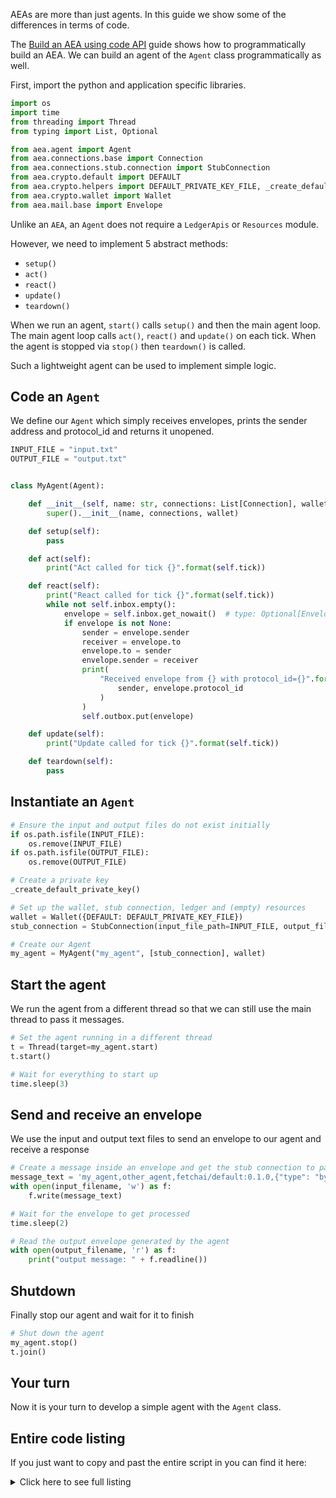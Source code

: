 AEAs are more than just agents. In this guide we show some of the differences in terms of code.

The <a href="../hacking-an-agent">Build an AEA using code API</a> guide shows how to programmatically build an AEA. We can build an agent of the `Agent` class programmatically as well.

First, import the python and application specific libraries.
``` python
import os
import time
from threading import Thread
from typing import List, Optional

from aea.agent import Agent
from aea.connections.base import Connection
from aea.connections.stub.connection import StubConnection
from aea.crypto.default import DEFAULT
from aea.crypto.helpers import DEFAULT_PRIVATE_KEY_FILE, _create_default_private_key
from aea.crypto.wallet import Wallet
from aea.mail.base import Envelope
```

Unlike an `AEA`, an `Agent` does not require a `LedgerApis` or `Resources` module.

However, we need to implement 5 abstract methods:
- `setup()`
- `act()`
- `react()`
- `update()`
- `teardown()`


When we run an agent, `start()` calls `setup()` and then the main agent loop. The main agent loop calls `act()`, `react()` and `update()` on each tick. When the agent is stopped via `stop()` then `teardown()` is called.

Such a lightweight agent can be used to implement simple logic.

## Code an `Agent`

We define our `Agent` which simply receives envelopes, prints the sender address and protocol_id and returns it unopened.
```python
INPUT_FILE = "input.txt"
OUTPUT_FILE = "output.txt"


class MyAgent(Agent):

    def __init__(self, name: str, connections: List[Connection], wallet: Wallet):
        super().__init__(name, connections, wallet)

    def setup(self):
        pass

    def act(self):
        print("Act called for tick {}".format(self.tick))

    def react(self):
        print("React called for tick {}".format(self.tick))
        while not self.inbox.empty():
            envelope = self.inbox.get_nowait()  # type: Optional[Envelope]
            if envelope is not None:
                sender = envelope.sender
                receiver = envelope.to
                envelope.to = sender
                envelope.sender = receiver
                print(
                    "Received envelope from {} with protocol_id={}".format(
                        sender, envelope.protocol_id
                    )
                )
                self.outbox.put(envelope)

    def update(self):
        print("Update called for tick {}".format(self.tick))

    def teardown(self):
        pass
```

## Instantiate an `Agent`

``` python
# Ensure the input and output files do not exist initially
if os.path.isfile(INPUT_FILE):
    os.remove(INPUT_FILE)
if os.path.isfile(OUTPUT_FILE):
    os.remove(OUTPUT_FILE)

# Create a private key
_create_default_private_key()

# Set up the wallet, stub connection, ledger and (empty) resources
wallet = Wallet({DEFAULT: DEFAULT_PRIVATE_KEY_FILE})
stub_connection = StubConnection(input_file_path=INPUT_FILE, output_file_path=OUTPUT_FILE)

# Create our Agent
my_agent = MyAgent("my_agent", [stub_connection], wallet)
```

## Start the agent
We run the agent from a different thread so that we can still use the main thread to pass it messages.
``` python
# Set the agent running in a different thread
t = Thread(target=my_agent.start)
t.start()

# Wait for everything to start up
time.sleep(3)
```

## Send and receive an envelope
We use the input and output text files to send an envelope to our agent and receive a response
``` python
# Create a message inside an envelope and get the stub connection to pass it into the agent
message_text = 'my_agent,other_agent,fetchai/default:0.1.0,{"type": "bytes", "content": "aGVsbG8="}'
with open(input_filename, 'w') as f:
    f.write(message_text)

# Wait for the envelope to get processed
time.sleep(2)

# Read the output envelope generated by the agent
with open(output_filename, 'r') as f:
    print("output message: " + f.readline())
```

## Shutdown
Finally stop our agent and wait for it to finish
``` python
# Shut down the agent
my_agent.stop()
t.join()
```

## Your turn

Now it is your turn to develop a simple agent with the `Agent` class.

## Entire code listing
If you just want to copy and past the entire script in you can find it here:

<details><summary>Click here to see full listing</summary>
<p>

```python
import os
import time
from threading import Thread
from typing import List, Optional

from aea.agent import Agent
from aea.connections.base import Connection
from aea.connections.stub.connection import StubConnection
from aea.crypto.default import DEFAULT
from aea.crypto.helpers import DEFAULT_PRIVATE_KEY_FILE, _create_default_private_key
from aea.crypto.wallet import Wallet
from aea.mail.base import Envelope


INPUT_FILE = "input.txt"
OUTPUT_FILE = "output.txt"


class MyAgent(Agent):
    def __init__(self, name: str, connections: List[Connection], wallet: Wallet):
        super().__init__(name, connections, wallet)

    def setup(self):
        pass

    def act(self):
        print("Act called for tick {}".format(self.tick))

    def react(self):
        print("React called for tick {}".format(self.tick))
        while not self.inbox.empty():
            envelope = self.inbox.get_nowait()  # type: Optional[Envelope]
            if envelope is not None:
                sender = envelope.sender
                receiver = envelope.to
                envelope.to = sender
                envelope.sender = receiver
                print(
                    "Received envelope from {} with protocol_id={}".format(
                        sender, envelope.protocol_id
                    )
                )
                self.outbox.put(envelope)

    def update(self):
        print("Update called for tick {}".format(self.tick))

    def teardown(self):
        pass


def run():
    # Ensure the input and output files do not exist initially
    if os.path.isfile(INPUT_FILE):
        os.remove(INPUT_FILE)
    if os.path.isfile(OUTPUT_FILE):
        os.remove(OUTPUT_FILE)

    # Create a private key
    _create_default_private_key()

    # Set up the wallet, stub connection, ledger and (empty) resources
    wallet = Wallet({DEFAULT: DEFAULT_PRIVATE_KEY_FILE})
    stub_connection = StubConnection(
        input_file_path=INPUT_FILE, output_file_path=OUTPUT_FILE
    )

    # Create our Agent
    my_agent = MyAgent("my_agent", [stub_connection], wallet)

    # Set the agent running in a different thread
    t = Thread(target=my_agent.start)
    t.start()

    # Wait for everything to start up
    time.sleep(3)

    # Create a message inside an envelope and get the stub connection to pass it into the agent
    message_text = 'my_agent,other_agent,fetchai/default:0.1.0,{"type": "bytes", "content": "aGVsbG8="}'
    with open(INPUT_FILE, "w") as f:
        f.write(message_text)

    # Wait for the envelope to get processed
    time.sleep(2)

    # Read the output envelope generated by the agent
    with open(OUTPUT_FILE, "r") as f:
        print("output message: " + f.readline())

    # Shut down the agent
    my_agent.stop()
    t.join()


if __name__ == "__main__":
    run()
```

<br />
